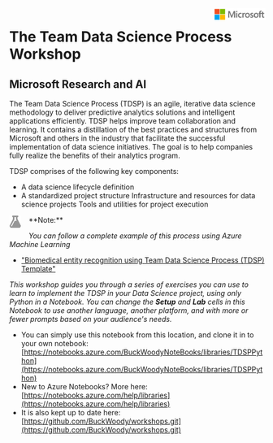 ﻿<img style="float: right;" src="./assets/solutions-microsoft-logo-small.png">

# The Team Data Science Process Workshop

## Microsoft Research and AI

The Team Data Science Process (TDSP) is an agile, iterative data science methodology to deliver predictive analytics solutions and intelligent applications efficiently. TDSP helps improve team collaboration and learning. It contains a distillation of the best practices and structures from Microsoft and others in the industry that facilitate the successful implementation of data science initiatives. The goal is to help companies fully realize the benefits of their analytics program.

TDSP comprises of the following key components:

 - A data science lifecycle definition
 - A standardized project structure
    Infrastructure and resources for data science projects
    Tools and utilities for project execution
    
<p><img style="float: left; margin: 0px 15px 15px 0px;" src="./assets/aml-logo.png">**Note:** 
    
*You can follow a complete example of this process using Azure Machine Learning* 
</br>

- ["Biomedical entity recognition using Team Data Science Process (TDSP) Template"](https://docs.microsoft.com/en-us/azure/machine-learning/preview/scenario-tdsp-biomedical-recognition?toc=%2Fen-us%2Fazure%2Fmachine-learning%2Fteam-data-science-process%2Ftoc.json&bc=%2Fen-us%2Fazure%2Fbread%2Ftoc.json)</p>

*This workshop guides you through a series of exercises you can use to learn to implement the TDSP in your Data Science project, using only Python in a Notebook. You can change the **Setup** and **Lab** cells in this Notebook to use another language, another platform, and with more or fewer prompts based on your audience's needs.*


  - You can simply use this notebook from this location, and clone it in to your own notebook: [https://notebooks.azure.com/BuckWoodyNoteBooks/libraries/TDSPPython](https://notebooks.azure.com/BuckWoodyNoteBooks/libraries/TDSPPython)
  - New to Azure Notebooks? More here: [https://notebooks.azure.com/help/libraries](https://notebooks.azure.com/help/libraries)
  - It is also kept up to date here: [https://github.com/BuckWoody/workshops.git](https://github.com/BuckWoody/workshops.git)